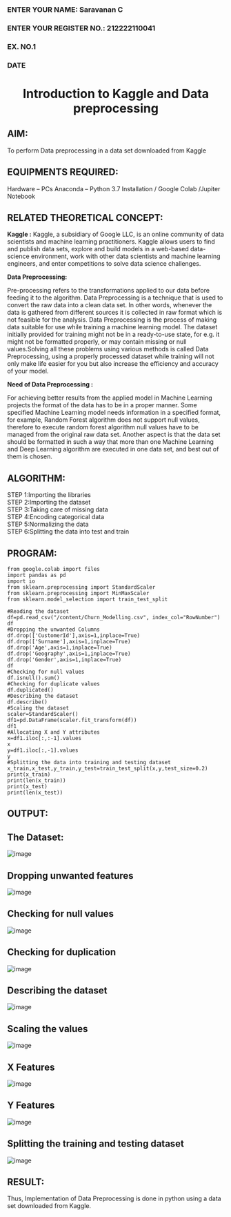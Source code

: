 <H3>ENTER YOUR NAME: Saravanan C</H3>
<H3>ENTER YOUR REGISTER NO.: 212222110041</H3>
<H3>EX. NO.1</H3>
<H3>DATE</H3>
<H1 ALIGN =CENTER> Introduction to Kaggle and Data preprocessing</H1>

## AIM:

To perform Data preprocessing in a data set downloaded from Kaggle

## EQUIPMENTS REQUIRED:
Hardware – PCs
Anaconda – Python 3.7 Installation / Google Colab /Jupiter Notebook

## RELATED THEORETICAL CONCEPT:

**Kaggle :**
Kaggle, a subsidiary of Google LLC, is an online community of data scientists and machine learning practitioners. Kaggle allows users to find and publish data sets, explore and build models in a web-based data-science environment, work with other data scientists and machine learning engineers, and enter competitions to solve data science challenges.

**Data Preprocessing:**

Pre-processing refers to the transformations applied to our data before feeding it to the algorithm. Data Preprocessing is a technique that is used to convert the raw data into a clean data set. In other words, whenever the data is gathered from different sources it is collected in raw format which is not feasible for the analysis.
Data Preprocessing is the process of making data suitable for use while training a machine learning model. The dataset initially provided for training might not be in a ready-to-use state, for e.g. it might not be formatted properly, or may contain missing or null values.Solving all these problems using various methods is called Data Preprocessing, using a properly processed dataset while training will not only make life easier for you but also increase the efficiency and accuracy of your model.

**Need of Data Preprocessing :**

For achieving better results from the applied model in Machine Learning projects the format of the data has to be in a proper manner. Some specified Machine Learning model needs information in a specified format, for example, Random Forest algorithm does not support null values, therefore to execute random forest algorithm null values have to be managed from the original raw data set.
Another aspect is that the data set should be formatted in such a way that more than one Machine Learning and Deep Learning algorithm are executed in one data set, and best out of them is chosen.


## ALGORITHM:
STEP 1:Importing the libraries<BR>
STEP 2:Importing the dataset<BR>
STEP 3:Taking care of missing data<BR>
STEP 4:Encoding categorical data<BR>
STEP 5:Normalizing the data<BR>
STEP 6:Splitting the data into test and train<BR>
##  PROGRAM:
```
from google.colab import files
import pandas as pd
import io
from sklearn.preprocessing import StandardScaler
from sklearn.preprocessing import MinMaxScaler
from sklearn.model_selection import train_test_split

#Reading the dataset
df=pd.read_csv("/content/Churn_Modelling.csv", index_col="RowNumber")
df
#Dropping the unwanted Columns
df.drop(['CustomerId'],axis=1,inplace=True)
df.drop(['Surname'],axis=1,inplace=True)
df.drop('Age',axis=1,inplace=True)
df.drop('Geography',axis=1,inplace=True)
df.drop('Gender',axis=1,inplace=True)
df
#Checking for null values
df.isnull().sum()
#Checking for duplicate values
df.duplicated()
#Describing the dataset
df.describe()
#Scaling the dataset
scaler=StandardScaler()
df1=pd.DataFrame(scaler.fit_transform(df))
df1
#Allocating X and Y attributes
x=df1.iloc[:,:-1].values
x
y=df1.iloc[:,-1].values
y
#Splitting the data into training and testing dataset
x_train,x_test,y_train,y_test=train_test_split(x,y,test_size=0.2)
print(x_train)
print(len(x_train))
print(x_test)
print(len(x_test))
```

## OUTPUT:
## The Dataset:

![image](https://github.com/Prasanth9025/Ex-1-NN/assets/118343686/c2ba1d96-f8ba-46d8-9b99-67c454af4fba)

## Dropping unwanted features

![image](https://github.com/Prasanth9025/Ex-1-NN/assets/118343686/f03ed636-bdc0-4315-a407-5490d75b06c9)

## Checking for null values

![image](https://github.com/Prasanth9025/Ex-1-NN/assets/118343686/af07a56e-d1e8-465d-a861-6a5fd6483a93)

## Checking for duplication

![image](https://github.com/Prasanth9025/Ex-1-NN/assets/118343686/62e4ee4c-7baa-4553-82d1-a70b46e7ef62)

## Describing the dataset

![image](https://github.com/Prasanth9025/Ex-1-NN/assets/118343686/75cda078-b795-4ac9-92cd-7579048da859)

## Scaling the values

![image](https://github.com/Prasanth9025/Ex-1-NN/assets/118343686/97eb666f-0deb-40cc-8a74-dc8e02017915)


## X Features

![image](https://github.com/Prasanth9025/Ex-1-NN/assets/118343686/91be32c5-5bf5-4c44-a2c4-08845020828b)

## Y Features

![image](https://github.com/Prasanth9025/Ex-1-NN/assets/118343686/214b5709-3d92-45a4-8472-d35af126d98e)

## Splitting the training and testing dataset

![image](https://github.com/Prasanth9025/Ex-1-NN/assets/118343686/adb96d96-e270-46a1-b85d-71e7841ce99e)


## RESULT:
Thus, Implementation of Data Preprocessing is done in python  using a data set downloaded from Kaggle.


